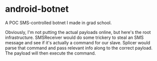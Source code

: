 # android-botnet
A POC SMS-controlled botnet I made in grad school.

Obviously, I'm not putting the actual payloads online, but here's the root infrastructure. SMSReceiver would do some trickery to steal an SMS message and see if it's actually a command for our slave. Splicer would parse that command and pass relevant info along to the correct payload. The payload will then execute the command.
